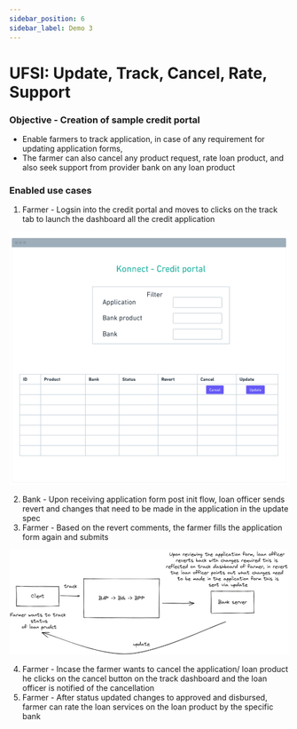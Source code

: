 ```yaml
---
sidebar_position: 6
sidebar_label: Demo 3
---
```


# UFSI: Update, Track, Cancel, Rate, Support

### Objective - Creation of sample credit portal

- Enable farmers to track application, in case of any requirement for updating application forms, 
- The farmer can also cancel any product request, rate loan product, and also seek support from provider bank on any loan product

### Enabled use cases

1. Farmer - Logsin into the credit portal and moves to clicks on the track tab to launch the dashboard all the credit application

![Demo3](../../images/image5.png)

2. Bank - Upon receiving application form post init flow, loan officer sends revert and changes that need to be made in the application in the update spec
3. Farmer - Based on the revert comments, the farmer fills the application form again and submits

![Demo3](../../images/image2.png)

4. Farmer - Incase the farmer wants to cancel the application/ loan product he clicks on the cancel button on the track dashboard and the loan officer is notified of the cancellation
5. Farmer - After status updated changes to approved and disbursed, farmer can rate the loan services on the loan product by the specific bank 


